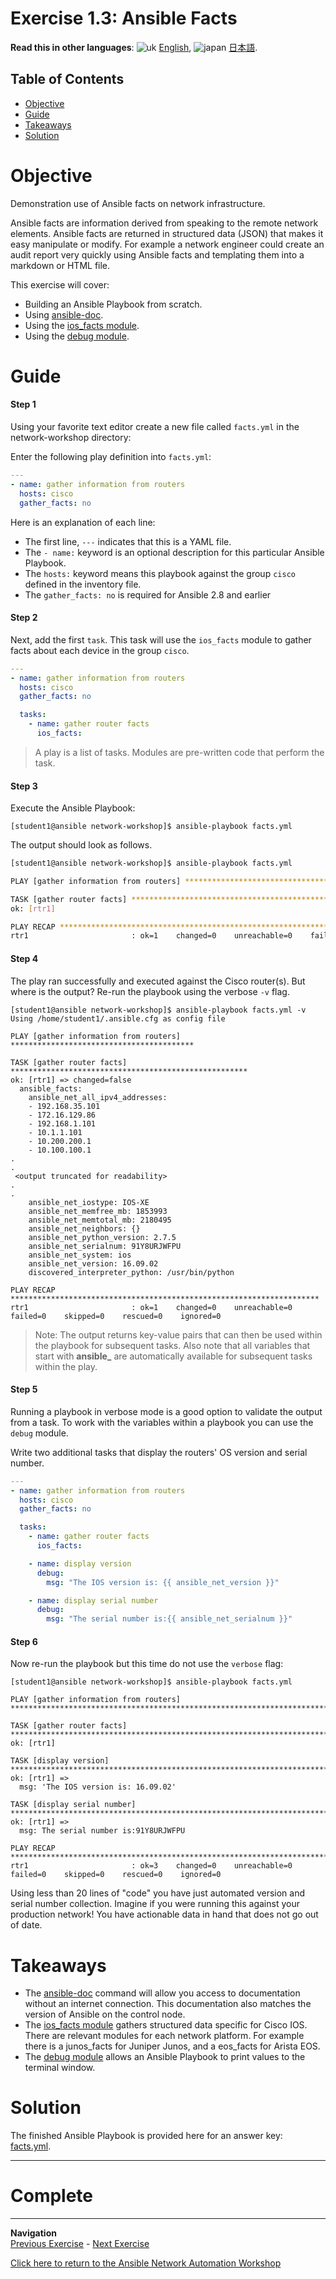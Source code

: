 # Exercise 1.3: Ansible Facts

**Read this in other languages**: ![uk](../../../images/uk.png) [English](README.md),  ![japan](../../../images/japan.png) [日本語](README.ja.md).

## Table of Contents

- [Objective](#objective)
- [Guide](#guide)
- [Takeaways](#takeaways)
- [Solution](#solution)

# Objective

Demonstration use of Ansible facts on network infrastructure.

Ansible facts are information derived from speaking to the remote network elements.  Ansible facts are returned in structured data (JSON) that makes it easy manipulate or modify.  For example a network engineer could create an audit report very quickly using Ansible facts and templating them into a markdown or HTML file.

This exercise will cover:
- Building an Ansible Playbook from scratch.
- Using [ansible-doc](https://docs.ansible.com/ansible/latest/cli/ansible-doc.html).
- Using the [ios_facts module](https://docs.ansible.com/ansible/latest/modules/ios_facts_module.html).
- Using the [debug module](https://docs.ansible.com/ansible/latest/modules/debug_module.html).

# Guide

#### Step 1

Using your favorite text editor create a new file called `facts.yml` in the network-workshop directory:  

Enter the following play definition into `facts.yml`:

```yaml
---
- name: gather information from routers
  hosts: cisco
  gather_facts: no
```

Here is an explanation of each line:
- The first line, `---` indicates that this is a YAML file.
- The `- name:` keyword is an optional description for this particular Ansible Playbook.
- The `hosts:` keyword means this playbook against the group `cisco` defined in the inventory file.
- The `gather_facts: no` is required for Ansible 2.8 and earlier


#### Step 2

Next, add the first `task`. This task will use the `ios_facts` module to gather facts about each device in the group `cisco`.


```yaml
---
- name: gather information from routers
  hosts: cisco
  gather_facts: no

  tasks:
    - name: gather router facts
      ios_facts:
```

>A play is a list of tasks. Modules are pre-written code that perform the task.

#### Step 3

Execute the Ansible Playbook:

```
[student1@ansible network-workshop]$ ansible-playbook facts.yml
```

The output should look as follows.

```bash
[student1@ansible network-workshop]$ ansible-playbook facts.yml

PLAY [gather information from routers] *****************************************

TASK [gather router facts] *****************************************************
ok: [rtr1]

PLAY RECAP ******************************************************************************************************************
rtr1                       : ok=1    changed=0    unreachable=0    failed=0    skipped=0    rescued=0    ignored=0
```


#### Step 4

The play ran successfully and executed against the Cisco router(s). But where is the output? Re-run the playbook using the verbose `-v` flag.


```
[student1@ansible network-workshop]$ ansible-playbook facts.yml -v
Using /home/student1/.ansible.cfg as config file

PLAY [gather information from routers] *****************************************

TASK [gather router facts] *****************************************************
ok: [rtr1] => changed=false
  ansible_facts:
    ansible_net_all_ipv4_addresses:
    - 192.168.35.101
    - 172.16.129.86
    - 192.168.1.101
    - 10.1.1.101
    - 10.200.200.1
    - 10.100.100.1
.
.
 <output truncated for readability>
.
.
    ansible_net_iostype: IOS-XE
    ansible_net_memfree_mb: 1853993
    ansible_net_memtotal_mb: 2180495
    ansible_net_neighbors: {}
    ansible_net_python_version: 2.7.5
    ansible_net_serialnum: 91Y8URJWFPU
    ansible_net_system: ios
    ansible_net_version: 16.09.02
    discovered_interpreter_python: /usr/bin/python

PLAY RECAP *********************************************************************
rtr1                       : ok=1    changed=0    unreachable=0    failed=0    skipped=0    rescued=0    ignored=0
```


> Note: The output returns key-value pairs that can then be used within the playbook for subsequent tasks. Also note that all variables that start with **ansible_** are automatically available for subsequent tasks within the play.

#### Step 5

Running a playbook in verbose mode is a good option to validate the output from a task. To work with the variables within a playbook you can use the `debug` module.

Write two additional tasks that display the routers' OS version and serial number.

<!-- {% raw %} -->
``` yaml
---
- name: gather information from routers
  hosts: cisco
  gather_facts: no

  tasks:
    - name: gather router facts
      ios_facts:

    - name: display version
      debug:
        msg: "The IOS version is: {{ ansible_net_version }}"

    - name: display serial number
      debug:
        msg: "The serial number is:{{ ansible_net_serialnum }}"
```
<!-- {% endraw %} -->


#### Step 6

Now re-run the playbook but this time do not use the `verbose` flag:

```
[student1@ansible network-workshop]$ ansible-playbook facts.yml

PLAY [gather information from routers] **************************************************************************************

TASK [gather router facts] **************************************************************************************************
ok: [rtr1]

TASK [display version] ******************************************************************************************************
ok: [rtr1] =>
  msg: 'The IOS version is: 16.09.02'

TASK [display serial number] ************************************************************************************************
ok: [rtr1] =>
  msg: The serial number is:91Y8URJWFPU

PLAY RECAP ******************************************************************************************************************
rtr1                       : ok=3    changed=0    unreachable=0    failed=0    skipped=0    rescued=0    ignored=0
```


Using less than 20 lines of "code" you have just automated version and serial number collection. Imagine if you were running this against your production network! You have actionable data in hand that does not go out of date.

# Takeaways

- The [ansible-doc](https://docs.ansible.com/ansible/latest/cli/ansible-doc.html) command will allow you access to documentation without an internet connection.  This documentation also matches the version of Ansible on the control node.
- The [ios_facts module](https://docs.ansible.com/ansible/latest/modules/ios_config_module.html) gathers structured data specific for Cisco IOS.  There are relevant modules for each network platform.  For example there is a junos_facts for Juniper Junos, and a eos_facts for Arista EOS.
- The [debug module](https://docs.ansible.com/ansible/latest/modules/debug_module.html) allows an Ansible Playbook to print values to the terminal window.


# Solution

The finished Ansible Playbook is provided here for an answer key: [facts.yml](facts.yml).

---

# Complete


----
**Navigation**
<br>
[Previous Exercise](../1.2-first-playbook) - [Next Exercise](../1.4-jinja)

[Click here to return to the Ansible Network Automation Workshop](../README.md)
